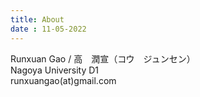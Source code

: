 ```yaml
---
title: About
date : 11-05-2022
---
```


Runxuan Gao  /  高　潤宣（コウ　ジュンセン）<br>
Nagoya University D1  
runxuangao(at)gmail.com
